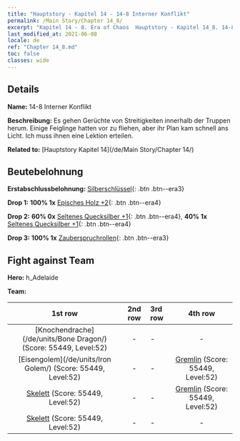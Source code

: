 ```yaml
---
title: "Hauptstory - Kapitel 14 - 14-8 Interner Konflikt"
permalink: /Main Story/Chapter 14_8/
excerpt: "Kapitel 14 - 8. Era of Chaos  Hauptstory - Kapitel 14_8. 14-8 Interner Konflikt"
last_modified_at: 2021-06-08
locale: de
ref: "Chapter 14_8.md"
toc: false
classes: wide
---
```


## Details

 **Name:** 14-8 Interner Konflikt

 **Beschreibung:** Es gehen Gerüchte von Streitigkeiten innerhalb der Truppen herum. Einige Feiglinge hatten vor zu fliehen, aber ihr Plan kam schnell ans Licht. Ich muss ihnen eine Lektion erteilen.

 **Related to:** [Hauptstory Kapitel 14](/de/Main Story/Chapter 14/)

## Beutebelohnung

 **Erstabschlussbelohnung:** [Silberschlüssel](/ItemsDE/con_693/){: .btn .btn--era3}

 **Drop 1:** **100% 1x** [Episches Holz +2](/ItemsDE/mat_48/){: .btn .btn--era4}

 **Drop 2:** **60% 0x** [Seltenes Quecksilber +1](/ItemsDE/mat_42/){: .btn .btn--era4}, **40% 1x** [Seltenes Quecksilber +1](/ItemsDE/mat_42/){: .btn .btn--era4}

 **Drop 3:** **100% 1x** [Zauberspruchrollen](/ItemsDE/con_694/){: .btn .btn--era3}


## Fight against Team
 **Hero:** h_Adelaide

 **Team:**


  | 1st row | 2nd row | 3rd row | 4th row |
  |:----:|:----:|:----|:----:|
  | [Knochendrache](/de/units/Bone Dragon/) (Score: 55449, Level:52)  | - | - | - |
  | [Eisengolem](/de/units/Iron Golem/) (Score: 55449, Level:52)  | - | - | [Gremlin](/de/units/Gremlin/) (Score: 55449, Level:52)  |
  | [Skelett](/de/units/Skeleton/) (Score: 55449, Level:52)  | - | - | [Gremlin](/de/units/Gremlin/) (Score: 55449, Level:52)  |
  | [Skelett](/de/units/Skeleton/) (Score: 55449, Level:52)  | - | - | - |


